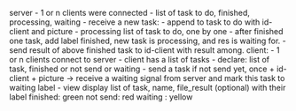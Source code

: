 server
    - 1 or n clients were connected
    - list of task to do, finished, processing, waiting
    - receive a new task:
        - append to task to do with id-client and picture
    - processing list of task to do, one by one
    - after finished one task, add label finished, new task is processing, and res is waiting for.
    - send result of above finished task to id-client with result among.
client:
    - 1 or n clients connect to server
    - client has a list of tasks
    - declare: list of task, finished or not send or waiting
    - send a task if not send yet, once
        + id-client
        + picture
        -> receive a waiting signal from server and mark this task to waiting label
    - view display list of task, name, file_result (optional) with their label
        finished: green
        not send: red
        waiting : yellow
    